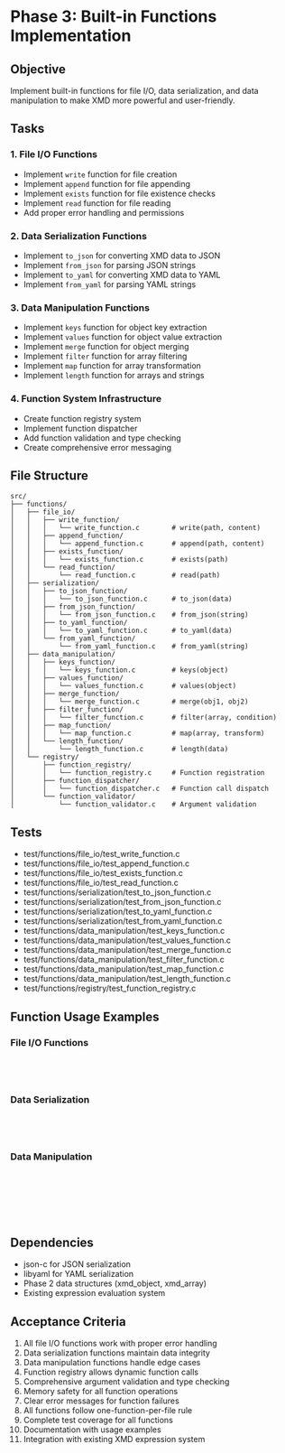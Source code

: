 # Phase 3: Built-in Functions Implementation

## Objective
Implement built-in functions for file I/O, data serialization, and data manipulation to make XMD more powerful and user-friendly.

## Tasks

### 1. File I/O Functions
- Implement `write` function for file creation
- Implement `append` function for file appending
- Implement `exists` function for file existence checks
- Implement `read` function for file reading
- Add proper error handling and permissions

### 2. Data Serialization Functions
- Implement `to_json` for converting XMD data to JSON
- Implement `from_json` for parsing JSON strings
- Implement `to_yaml` for converting XMD data to YAML
- Implement `from_yaml` for parsing YAML strings

### 3. Data Manipulation Functions
- Implement `keys` function for object key extraction
- Implement `values` function for object value extraction
- Implement `merge` function for object merging
- Implement `filter` function for array filtering
- Implement `map` function for array transformation
- Implement `length` function for arrays and strings

### 4. Function System Infrastructure
- Create function registry system
- Implement function dispatcher
- Add function validation and type checking
- Create comprehensive error messaging

## File Structure
```
src/
├── functions/
│   ├── file_io/
│   │   ├── write_function/
│   │   │   └── write_function.c        # write(path, content)
│   │   ├── append_function/
│   │   │   └── append_function.c       # append(path, content)
│   │   ├── exists_function/
│   │   │   └── exists_function.c       # exists(path)
│   │   └── read_function/
│   │       └── read_function.c         # read(path)
│   ├── serialization/
│   │   ├── to_json_function/
│   │   │   └── to_json_function.c      # to_json(data)
│   │   ├── from_json_function/
│   │   │   └── from_json_function.c    # from_json(string)
│   │   ├── to_yaml_function/
│   │   │   └── to_yaml_function.c      # to_yaml(data)
│   │   └── from_yaml_function/
│   │       └── from_yaml_function.c    # from_yaml(string)
│   ├── data_manipulation/
│   │   ├── keys_function/
│   │   │   └── keys_function.c         # keys(object)
│   │   ├── values_function/
│   │   │   └── values_function.c       # values(object)
│   │   ├── merge_function/
│   │   │   └── merge_function.c        # merge(obj1, obj2)
│   │   ├── filter_function/
│   │   │   └── filter_function.c       # filter(array, condition)
│   │   ├── map_function/
│   │   │   └── map_function.c          # map(array, transform)
│   │   └── length_function/
│   │       └── length_function.c       # length(data)
│   └── registry/
│       ├── function_registry/
│       │   └── function_registry.c     # Function registration
│       ├── function_dispatcher/
│       │   └── function_dispatcher.c   # Function call dispatch
│       └── function_validator/
│           └── function_validator.c    # Argument validation
```

## Tests
- test/functions/file_io/test_write_function.c
- test/functions/file_io/test_append_function.c
- test/functions/file_io/test_exists_function.c
- test/functions/file_io/test_read_function.c
- test/functions/serialization/test_to_json_function.c
- test/functions/serialization/test_from_json_function.c
- test/functions/serialization/test_to_yaml_function.c
- test/functions/serialization/test_from_yaml_function.c
- test/functions/data_manipulation/test_keys_function.c
- test/functions/data_manipulation/test_values_function.c
- test/functions/data_manipulation/test_merge_function.c
- test/functions/data_manipulation/test_filter_function.c
- test/functions/data_manipulation/test_map_function.c
- test/functions/data_manipulation/test_length_function.c
- test/functions/registry/test_function_registry.c

## Function Usage Examples

### File I/O Functions
```xmd




```

### Data Serialization
```xmd




```

### Data Manipulation
```xmd







```

## Dependencies
- json-c for JSON serialization
- libyaml for YAML serialization
- Phase 2 data structures (xmd_object, xmd_array)
- Existing expression evaluation system

## Acceptance Criteria
1. All file I/O functions work with proper error handling
2. Data serialization functions maintain data integrity
3. Data manipulation functions handle edge cases
4. Function registry allows dynamic function calls
5. Comprehensive argument validation and type checking
6. Memory safety for all function operations
7. Clear error messages for function failures
8. All functions follow one-function-per-file rule
9. Complete test coverage for all functions
10. Documentation with usage examples
11. Integration with existing XMD expression system